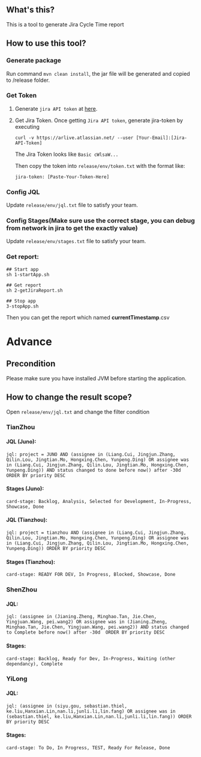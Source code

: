 ## What's this?
This is a tool to generate Jira Cycle Time report

## How to use this tool?

### Generate package

Run command ```mvn clean install```, the jar file will be generated and copied to /release folder.

### Get Token

1. Generate ```jira API token``` at [here](https://id.atlassian.com/manage/api-tokens).
2. Get Jira Token. Once getting ```Jira API token```, generate jira-token by executing
    ```
    curl -v https://arlive.atlassian.net/ --user [Your-Email]:[Jira-API-Token]
    ```
    The Jira Token looks like ```Basic cWlsaW...```

    Then copy the token into ```release/env/token.txt``` with the format like:
    ```
    jira-token: [Paste-Your-Token-Here]
    ```

### Config JQL

Update ```release/env/jql.txt``` file to satisfy your team.

### Config Stages(Make sure use the correct stage, you can debug from network in jira to get the exactly value)

Update ```release/env/stages.txt``` file to satisfy your team.

### Get report:
```
## Start app
sh 1-startApp.sh

## Get report
sh 2-getJiraReport.sh

## Stop app
3-stopApp.sh
```

Then you can get the report which named **currentTimestamp**.csv

# Advance
## Precondition
Please make sure you have installed JVM before starting the application.

## How to change the result scope?
Open ```release/env/jql.txt``` and change the filter condition

### TianZhou
#### JQL (Juno):
```
jql: project = JUNO AND (assignee in (Liang.Cui, Jingjun.Zhang, Qilin.Lou, Jingtian.Mo, Hongxing.Chen, Yunpeng.Ding) OR assignee was in (Liang.Cui, Jingjun.Zhang, Qilin.Lou, Jingtian.Mo, Hongxing.Chen, Yunpeng.Ding)) AND status changed to done before now() after -30d  ORDER BY priority DESC
```

#### Stages (Juno):
```
card-stage: Backlog, Analysis, Selected for Development, In-Progress, Showcase, Done
```

#### JQL (Tianzhou):
```
jql: project = tianzhou AND (assignee in (Liang.Cui, Jingjun.Zhang, Qilin.Lou, Jingtian.Mo, Hongxing.Chen, Yunpeng.Ding) OR assignee was in (Liang.Cui, Jingjun.Zhang, Qilin.Lou, Jingtian.Mo, Hongxing.Chen, Yunpeng.Ding)) ORDER BY priority DESC
```

#### Stages (Tianzhou):
```
card-stage: READY FOR DEV, In Progress, Blocked, Showcase, Done
```

### ShenZhou
#### JQL:
```
jql: (assignee in (Jianing.Zheng, Minghao.Tan, Jie.Chen, Yingjuan.Wang, pei.wang2) OR assignee was in (Jianing.Zheng, Minghao.Tan, Jie.Chen, Yingjuan.Wang, pei.wang2)) AND status changed to Complete before now() after -30d  ORDER BY priority DESC
```

#### Stages:
```
card-stage: Backlog, Ready for Dev, In-Progress, Waiting (other dependancy), Complete
```

### YiLong
#### JQL:
```
jql: (assignee in (siyu.gou, sebastian.thiel, ke.liu,Hanxian.Lin,nan.li,junli.li,lin.fang) OR assignee was in (sebastian.thiel, ke.liu,Hanxian.Lin,nan.li,junli.li,lin.fang)) ORDER BY priority DESC
```

#### Stages:
```
card-stage: To Do, In Progress, TEST, Ready For Release, Done
```
